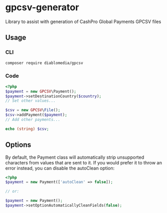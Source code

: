 # gpcsv-generator
Library to assist with generation of CashPro Global Payments GPCSV files

## Usage

### CLI
```bash
composer require diablomedia/gpcsv
```

### Code
```php
<?php
$payment = new GPCSV\Payment();
$payment->setDestinationCountry($country);
// Set other values...

$csv = new GPCSV\File();
$csv->addPayment($payment);
// Add other payments...

echo (string) $csv;
```

## Options

By default, the Payment class will automatically strip unsupported characters from values that are sent to it. If you would prefer it to throw an error instead, you can disable the autoClean option:

```php
<?php
$payment = new Payment(['autoClean' => false]);

// or:

$payment = new Payment();
$payment->setOptionAutomaticallyCleanFields(false);
```

